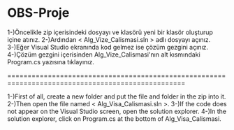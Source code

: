 # OBS-Proje

1-)Öncelikle zip içerisindeki dosyayı ve klasörü yeni bir klasör oluşturup içine atınız.
2-)Ardından < Alg_Vize_Calismasi.sln > adlı dosyayı açınız.
3-)Eğer Visual Studio ekranında kod gelmez ise çözüm gezgini açınız.
4-)Çözüm gezgini içerisinden Alg_Vize_Calismasi'nın alt kısmındaki Program.cs yazısına tıklayınız.

==================================================================================================

1-)First of all, create a new folder and put the file and folder in the zip into it.
2-)Then open the file named < Alg_Visa_Calismasi.sln >.
3-)If the code does not appear on the Visual Studio screen, open the solution explorer.
4-)In the solution explorer, click on Program.cs at the bottom of Alg_Visa_Calismasi.
